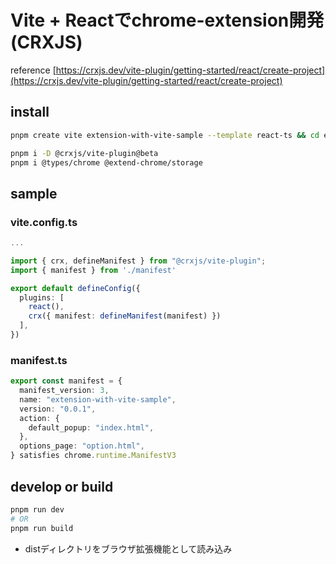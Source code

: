 # Vite + Reactでchrome-extension開発(CRXJS)
reference [https://crxjs.dev/vite-plugin/getting-started/react/create-project](https://crxjs.dev/vite-plugin/getting-started/react/create-project)

## install

```bash
pnpm create vite extension-with-vite-sample --template react-ts && cd extension-with-vite-sample && pnpm i

pnpm i -D @crxjs/vite-plugin@beta
pnpm i @types/chrome @extend-chrome/storage
```

## sample

### vite.config.ts

```typescript
...

import { crx, defineManifest } from "@crxjs/vite-plugin";
import { manifest } from './manifest'

export default defineConfig({
  plugins: [
    react(),
    crx({ manifest: defineManifest(manifest) })
  ],
})
```

### manifest.ts

```typescript
export const manifest = {
  manifest_version: 3,
  name: "extension-with-vite-sample",
  version: "0.0.1",
  action: {
    default_popup: "index.html",
  },
  options_page: "option.html",
} satisfies chrome.runtime.ManifestV3
```

## develop or build

```bash
pnpm run dev
# OR
pnpm run build
```

- distディレクトリをブラウザ拡張機能として読み込み
